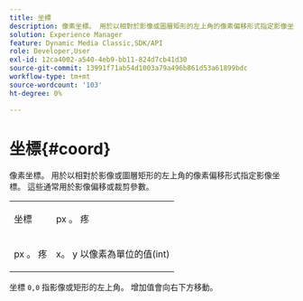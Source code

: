 ```yaml
---
title: 坐標
description: 像素坐標。 用於以相對於影像或圖層矩形的左上角的像素偏移形式指定影像坐標。 這些通常用於影像偏移或裁剪參數。
solution: Experience Manager
feature: Dynamic Media Classic,SDK/API
role: Developer,User
exl-id: 12ca4002-a540-4eb9-bb11-824d7cb41d30
source-git-commit: 13991f71ab54d1003a79a496b861d53a61899bdc
workflow-type: tm+mt
source-wordcount: '103'
ht-degree: 0%

---
```


# 坐標{#coord}

像素坐標。 用於以相對於影像或圖層矩形的左上角的像素偏移形式指定影像坐標。 這些通常用於影像偏移或裁剪參數。

<table id="simpletable_A686120953124ACB8803CB9C877252AB"> 
 <tr class="strow"> 
  <td class="stentry"> <p><span class="codeph"> <span class="varname"> 坐標</span> </span> </p> </td> 
  <td class="stentry"> <p><span class="codeph"> <span class="varname"> px</span> </span>。 <span class="codeph"><span class="varname"> 疼</span></span> </p></td> 
 </tr> 
 <tr class="strow"> 
  <td class="stentry"> <p><span class="codeph"> <span class="varname"> px</span> </span>。 <span class="codeph"><span class="varname"> 疼</span></span> </p></td> 
  <td class="stentry"> <p><span class="varname"> x</span>。 <span class="varname"> y</span> 以像素為單位的值(int) </p></td> 
 </tr> 
</table>

坐標 `0,0` 指影像或矩形的左上角。 增加值會向右下方移動。
